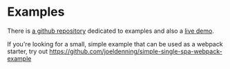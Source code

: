 # Examples
There is [a github repository](https://github.com/CanopyTax/single-spa-examples) dedicated to examples and also a [live demo](https://single-spa.surge.sh).

If you're looking for a small, simple example that can be used as a webpack starter, try out https://github.com/joeldenning/simple-single-spa-webpack-example

